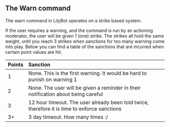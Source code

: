 ## The Warn command

The warn command in LilyBot operates on a strike based system. 

If the user requires a warning, and the command is run by an actioning moderator, the user will be given 1 (one) strike.
The strikes all hold the same weight, until you reach 3 strikes when sanctions for too many warning come into play. 
Below you can find a table of the sanctions that are incurred when certain point values are hit.

| Points   | Sanction                                                                                     |
|:---------|:---------------------------------------------------------------------------------------------|
| 1        | None. This is the first warning. It would be hard to punish on warning 1                     |
| 2        | None. The user will be given a reminder in their notification about being careful            |
| 3        | 12 hour timeout. The user already been told twice, therefore it is time to enforce sanctions |
| 3+       | 3 day timeout. How many times :/                                                             |

